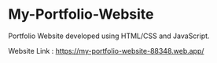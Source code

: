 # My-Portfolio-Website
Portfolio Website developed using HTML/CSS and JavaScript.

Website Link : https://my-portfolio-website-88348.web.app/
